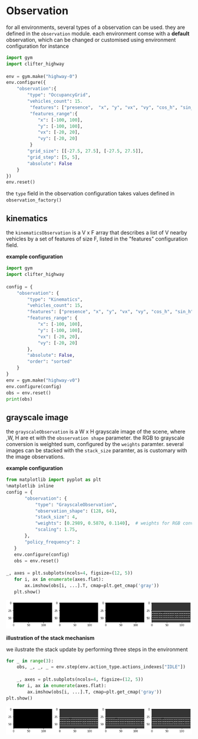 # Observation

for all environments, several types of a observation can be used. they are defined in the ``observation`` module. each environment comse with a __default__ observation, which can be changed or customised using environment configuration for instance

```python
import gym
import clifter_highway

env = gym.make("highway-0")
env.configure({
    "observation":{
        "type": "OccupancyGrid",
        "vehicles_count": 15.
         "features": ["presence",  "x", "y", "vx", "vy", "cos_h", "sin_h"],
         "features_range":{
            "x": [-100, 100],
            "y": [-100, 100],
            "vx": [-20, 20],
            "vy": [-20, 20]
         }
        "grid_size": [[-27.5, 27.5], [-27.5, 27.5]],
        "grid_step": [5, 5],
        "absolute": False
    }
})
env.reset()
```
the ``type`` field in the observation configuration takes values defined in ``observation_factory()``

## kinematics

the ``kinematicsObservation`` is a V x F array that describes a list of V nearby vehicles by a set of features of size F, listed in the "features" configuration field.

**example configuration**
```python
import gym
import clifter_highway

config = {
    "observation": {
        "type": "Kinematics",
        "vehicles_count": 15,
        "features": ["presence", "x", "y", "vx", "vy", "cos_h", "sin_h"],
        "features_range": {
            "x": [-100, 100],
            "y": [-100, 100],
            "vx": [-20, 20],
            "vy": [-20, 20]
        },
        "absolute": False,
        "order": "sorted"
    }
}
env = gym.make("highway-v0")
env.configure(config)
obs = env.reset()
print(obs)
```


## grayscale image

the ``grayscaleObservation`` is a W x H grayscale image of the scene, where ,W, H are et with the ``obsservation shape`` parameter. the RGB to grayscale conversion is weighted sum, configured by the ``weights`` paramter. several images can be stacked with the ``stack_size`` paramter, as is customary with the image observations.

**example configuration**

```python
from matplotlib import pyplot as plt
%matplotlib inline
config = {
       "observation": {
           "type": "GrayscaleObservation",
           "observation_shape": (128, 64),
           "stack_size": 4,
           "weights": [0.2989, 0.5870, 0.1140],  # weights for RGB conversion
           "scaling": 1.75,
       },
       "policy_frequency": 2
   }
   env.configure(config)
   obs = env.reset()

_, axes = plt.subplots(ncols=4, figsize=(12, 5))
   for i, ax in enumerate(axes.flat):
       ax.imshow(obs[i, ...].T, cmap=plt.get_cmap('gray'))
   plt.show()
```
![otuput_image](output_dat/index_1_1.png)

**illustration of the stack mechanism**

we ilustrate the stack update by performing three steps in the environment

```python
for _ in range(3):
    obs, _, _, _ = env.step(env.action_type.actions_indexes["IDLE"])

    _, axes = plt.subplots(ncols=4, figsize=(12, 5))
    for i, ax in enumerate(axes.flat):
        ax.imshow(obs[i, ...].T, cmap=plt.get_cmap('gray'))
plt.show()
```
![output_image2](output_dat/index_2_1.png)
